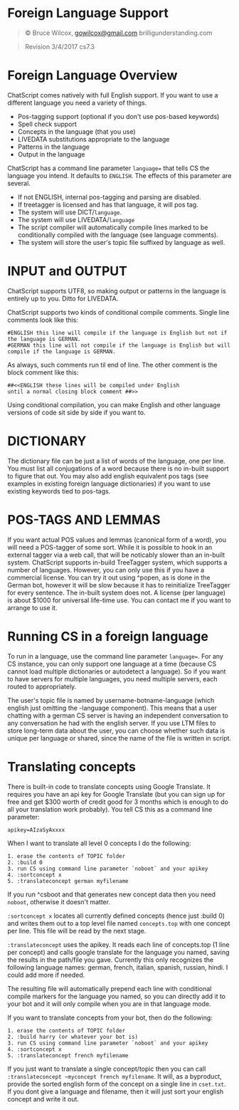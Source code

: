 # Foreign Language Support

> © Bruce Wilcox, gowilcox@gmail.com brilligunderstanding.com

> Revision 3/4/2017 cs7.3

# Foreign Language Overview

ChatScript comes natively with full English support. If you want to use a different language you need a variety of things.
* Pos-tagging support (optional if you don't use pos-based keywords)
* Spell check support
* Concepts in the language (that you use)
* LIVEDATA substitutions appropriate to the language
* Patterns in the language
* Output in the language

ChatScript has a command line parameter `language=` that tells CS the language you intend. It defaults to `ENGLISH`.
The effects of this parameter are several.
* If not ENGLISH, internal pos-tagging and parsing are disabled.
* If treetagger is licensed and has that language, it will pos tag.
* The system will use DICT/`language`. 
* The system will use LIVEDATA/`language`
* The script compiler will automatically compile lines marked to be conditionally compiled with the language (see language comments).
* The system will store the user's topic file suffixed by language as well.

# INPUT and OUTPUT

ChatScript supports UTF8, so making output or patterns in the language is entirely up to you. Ditto for LIVEDATA.

ChatScript supports two kinds of conditional compile comments. Single line comments look like this:
```
#ENGLISH this line will compile if the language is English but not if the language is GERMAN.
#GERMAN this line will not compile if the language is English but will compile if the language is GERMAN.
```
As always, such comments run til end of line.  The other comment is the block comment like this:
```
##<<ENGLISH these lines will be compiled under English 
until a normal closing block comment ##>>
```
Using conditional compilation, you can make English and other language versions of code sit side by side if you
want to.


# DICTIONARY

The dictionary file can be just a list of words of the language, one per line. You must list all conjugations
of a word because there is no in-built support to figure that out. You may also add english equivalent pos tags (see examples in existing foreign language dictionaries) if you want to use existing keywords tied to pos-tags.

# POS-TAGS AND LEMMAS

If you want actual POS values and lemmas (canonical form of a word), you will need a POS-tagger of some sort.
While it is possible to hook in an external tagger via a web call, that will be noticably slower than an
in-built system. ChatScript supports in-build TreeTagger system, which supports a number of languages. However,
you can only use this if you have a commercial license. You can try it out using ^popen, as is done in the German
bot, however it will be slow because it has to reinitialize TreeTagger for every sentence. The in-built system
does not. A license (per language) is about $1000 for universal life-time use. You can contact me if you want to arrange to use it.

# Running CS in a foreign language

To run in a language, use the command line parameter `language=`. For any CS instance, you can only support one language at a time (because CS cannot load multiple dictionaries or autodetect a language).  So if you want to have servers for multiple languages, you need multiple servers, each routed to appropriately.

The user's topic file is named by username-botname-language (which english just omitting the -language component). This means that a user chatting with a german CS server is having an independent conversation to any conversation he had with the english server.  If you use LTM files to store long-term data about the user, you can choose whether such data is unique per language or shared, since the name of the file is written in script.

# Translating concepts

There is built-in code to translate concepts using Google Translate. It requires you have an api key for Google Translate (but you can sign up for free and get $300 worth of credit good for 3 months which is enough to do all your translation work probably). You tell CS this as a command line parameter: 
```
apikey=AIzaSyAxxxx
```

When I want to translate all level 0 concepts I do the following:
```
1. erase the contents of TOPIC folder
2. :build 0
3. run CS using command line parameter `noboot` and your apikey
4. :sortconcept x
5. :translateconcept german myfilename
```

If you run ^csboot and that generates new concept data then you need `noboot`, otherwise it doesn't matter.

`:sortconcept x` locates all currently defined concepts (hence just :build 0) and writes them out to a top level file named `concepts.top` with one concept per line. This file will be read by the next stage.

`:translateconcept` uses the apikey. It reads each line of concepts.top (1 line per concept) and calls google translate for the language you named, saving the results in the path/file you gave. Currently this only recognizes the following language names: german, french, italian, spanish, russian, hindi. I could add more if needed.

The resulting file will automatically prepend each line with conditional compile markers for the language you named, so you can directly add it to your bot and it will only compile when you are in that language mode.

If you want to translate concepts from your bot, then do the following: 
```
1. erase the contents of TOPIC folder
2. :build harry (or whatever your bot is)
3. run CS using command line parameter `noboot` and your apikey
4. :sortconcept x
5. :translateconcept french myfilename
```
If you just want to translate a single concept/topic then you can call
`:translateconcept ~myconcept french myfilename`. It will, as a byproduct,
provide the sorted english form of the concept on a single line in
`cset.txt`. If you dont give a language and filename, then it will just
sort your english concept and write it out.




